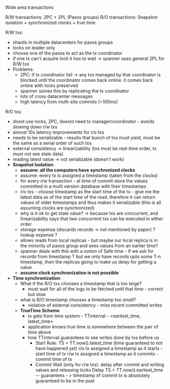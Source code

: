 
Wide area transactions

R/W transactions: 2PC + 2PL (Paxos groups)
R/O transactions: Snapshot isolation + synchronized clocks + true time


R/W txs:
- shards in multiple datacenters for paxos groups
- locks on leader only
- choose one of the paxos to act as the tx coordinator
- if one tx can't acquire lock it has to wait -> spanner uses general 2PL for R/W txs
- Problems:
	- 2PC: if tx coordinator fail -> any txs managed by that coordinator is blocked until the coordinator comes back online. it comes back online with locks preserved
	- spanner solves this by replicating the tx coordinator
	- lots of cross datacenter messages
	- high latency from multi-site commits (~100ms)

R/O txs:
- doest use locks, 2PC, doesnt need tx manager/coordinator - avoids slowing down r/w txs
- almost 10x latency improvements for r/o txs
- needs to be serializable - results that bunch of txs must yield, must be the same as a serial order of such txs
- external consistency -> linearizability (txs must be real-time order, tx must not see stale data)
- reading latest value -> not serializable (doesn't work)
- **Snapshot Isolation**:
	- **assume: all the computers have synchronized clocks**
	- assume: every tx is assigned a timestamp (taken from the clocks)
	- for every r/w transaction - at time of commit store the values committed in a multi version database with their timestamps
	- r/o txs - choose timestamp as the start time of the tx - give me the latest data as of the start time of the read. therefore it can return values of older timestamps and thus makes it serializable (this is all assuming clocks are synchronized)
	- why is it ok to get stale value? -> because txs are concurrent, and linearizability says that two concurrent txs can be executed in either order
	- storage expense (discards records -> not mentioned by paper) ? lookup expense ?
	- allows reads from local replicas - but maybe our local replica is in the minority of paxos group and sees values from an earlier time? 
	- spanner deals with this with a notion of Safe time - if we ask for records from timestamp T but we only have records upto some T-n timestamp, then the replicas going to make us delay for getting a value
	- **assume clock synchronization is not possible**
- **Time synchronization**:
	- What if the R/O txs chooses a timestamp that is too large?
		- must wait for all of the logs to be fetched until that time - correct but slow
	- what is R/O timestamp chooses a timestamp too small?
		- violation of external consistency - miss recent committed writes
	- **TrueTime Scheme**
		- tx gets from time system - TTinterval - <earliest_time, latest_time>
		- application knows true time is somewhere between the pair of time above
		- how TTinterval guarantees to see writes done by txs before us
			- Start Rule:
				TS = TT.now().latest_time (time guaranteed to not have happened yet)
				r/o tx assigned a timestamp as it starts - start time of tx
				r/w tx assigned a timestamp as it commits - commit time of tx
			- Commit Wait (only for r/w txs):
				delay after commit and writing values and releasing locks
				Delay TS < TT.now().earliest_time
				-- guarantees - > timestamp of commit tx is absolutely guaranteed to be in the past
				
